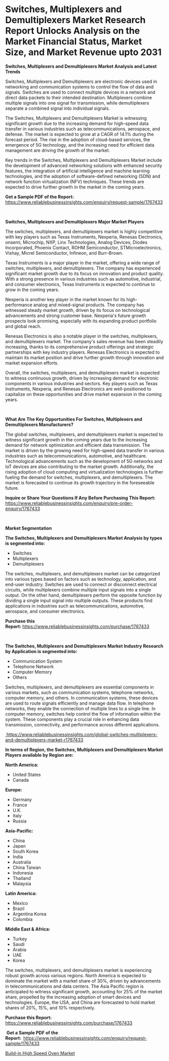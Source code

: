 <p><h1>Switches, Multiplexers and Demultiplexers Market Research Report Unlocks Analysis on the Market Financial Status, Market Size, and Market Revenue upto 2031</h1></p><p><strong>Switches, Multiplexers and Demultiplexers Market Analysis and Latest Trends</strong></p>
<p><p>Switches, Multiplexers and Demultiplexers are electronic devices used in networking and communication systems to control the flow of data and signals. Switches are used to connect multiple devices in a network and direct data packets to their intended destination. Multiplexers combine multiple signals into one signal for transmission, while demultiplexers separate a combined signal into individual signals.</p><p>The Switches, Multiplexers and Demultiplexers Market is witnessing significant growth due to the increasing demand for high-speed data transfer in various industries such as telecommunications, aerospace, and defense. The market is expected to grow at a CAGR of 14.1% during the forecast period. The rise in the adoption of cloud-based services, the emergence of 5G technology, and the increasing need for efficient data management are driving the growth of the market.</p><p>Key trends in the Switches, Multiplexers and Demultiplexers Market include the development of advanced networking solutions with enhanced security features, the integration of artificial intelligence and machine learning technologies, and the adoption of software-defined networking (SDN) and network function virtualization (NFV) techniques. These trends are expected to drive further growth in the market in the coming years.</p></p>
<p><strong>Get a Sample PDF of the Report:&nbsp;</strong> <a href="https://www.reliablebusinessinsights.com/enquiry/request-sample/1767433">https://www.reliablebusinessinsights.com/enquiry/request-sample/1767433</a></p>
<p>&nbsp;</p>
<p><strong>Switches, Multiplexers and Demultiplexers Major Market Players</strong></p>
<p><p>The switches, multiplexers, and demultiplexers market is highly competitive with key players such as Texas Instruments, Nexperia, Renesas Electronics, onsemi, Microchip, NXP, Linx Technologies, Analog Devices, Diodes Incorporated, Phoenix Contact, ROHM Semiconductor, STMicroelectronics, Vishay, Micrel Semiconductor, Infineon, and Burr-Brown.</p><p>Texas Instruments is a major player in the market, offering a wide range of switches, multiplexers, and demultiplexers. The company has experienced significant market growth due to its focus on innovation and product quality. With a strong presence in various industries such as automotive, industrial, and consumer electronics, Texas Instruments is expected to continue to grow in the coming years.</p><p>Nexperia is another key player in the market known for its high-performance analog and mixed-signal products. The company has witnessed steady market growth, driven by its focus on technological advancements and strong customer base. Nexperia's future growth prospects look promising, especially with its expanding product portfolio and global reach.</p><p>Renesas Electronics is also a notable player in the switches, multiplexers, and demultiplexers market. The company's sales revenue has been steadily increasing, thanks to its comprehensive product offerings and strategic partnerships with key industry players. Renesas Electronics is expected to maintain its market position and drive further growth through innovation and market expansion efforts.</p><p>Overall, the switches, multiplexers, and demultiplexers market is expected to witness continuous growth, driven by increasing demand for electronic components in various industries and sectors. Key players such as Texas Instruments, Nexperia, and Renesas Electronics are well-positioned to capitalize on these opportunities and drive market expansion in the coming years.</p></p>
<p>&nbsp;</p>
<p><strong>What Are The Key Opportunities For Switches, Multiplexers and Demultiplexers Manufacturers?</strong></p>
<p><p>The global switches, multiplexers, and demultiplexers market is expected to witness significant growth in the coming years due to the increasing demand for network optimization and efficient data transmission. The market is driven by the growing need for high-speed data transfer in various industries such as telecommunications, automotive, and healthcare. Technological advancements such as the development of 5G networks and IoT devices are also contributing to the market growth. Additionally, the rising adoption of cloud computing and virtualization technologies is further fueling the demand for switches, multiplexers, and demultiplexers. The market is forecasted to continue its growth trajectory in the foreseeable future.</p></p>
<p><strong>Inquire or Share Your Questions If Any Before Purchasing This Report:</strong> <a href="https://www.reliablebusinessinsights.com/enquiry/pre-order-enquiry/1767433">https://www.reliablebusinessinsights.com/enquiry/pre-order-enquiry/1767433</a></p>
<p>&nbsp;</p>
<p><strong>Market Segmentation</strong></p>
<p><strong>The Switches, Multiplexers and Demultiplexers Market Analysis by types is segmented into:</strong></p>
<p><ul><li>Switches</li><li>Multiplexers</li><li>Demultiplexers</li></ul></p>
<p><p>The switches, multiplexers, and demultiplexers market can be categorized into various types based on factors such as technology, application, and end-user industry. Switches are used to connect or disconnect electrical circuits, while multiplexers combine multiple input signals into a single output. On the other hand, demultiplexers perform the opposite function by dividing a single input signal into multiple outputs. These products find applications in industries such as telecommunications, automotive, aerospace, and consumer electronics.</p></p>
<p><strong>Purchase this Report:&nbsp;</strong><a href="https://www.reliablebusinessinsights.com/purchase/1767433">https://www.reliablebusinessinsights.com/purchase/1767433</a></p>
<p>&nbsp;</p>
<p><strong>The Switches, Multiplexers and Demultiplexers Market Industry Research by Application is segmented into:</strong></p>
<p><ul><li>Communication System</li><li>Telephone Network</li><li>Computer Memory</li><li>Others</li></ul></p>
<p><p>Switches, multiplexers, and demultiplexers are essential components in various markets, such as communication systems, telephone networks, computer memory, and others. In communication systems, these devices are used to route signals efficiently and manage data flow. In telephone networks, they enable the connection of multiple lines to a single line. In computer memory, switches help control the flow of information within the system. These components play a crucial role in enhancing data transmission, connectivity, and performance across different applications.</p></p>
<p><a href="https://www.reliablebusinessinsights.com/global-switches-multiplexers-and-demultiplexers-market-r1767433">&nbsp;https://www.reliablebusinessinsights.com/global-switches-multiplexers-and-demultiplexers-market-r1767433</a></p>
<p><strong>In terms of Region, the Switches, Multiplexers and Demultiplexers Market Players available by Region are:</strong></p>
<p>
    <p> <strong> North America: </strong>
        <ul>
            <li>United States</li>
            <li>Canada</li>
        </ul>
        </p> 
    <p> <strong> Europe: </strong>
        <ul>
            <li>Germany</li>
            <li>France</li>
            <li>U.K.</li>
            <li>Italy</li>
            <li>Russia</li>
        </ul>
        </p> 
    <p> <strong> Asia-Pacific: </strong>
        <ul>
            <li>China</li>
            <li>Japan</li>
            <li>South Korea</li>
            <li>India</li>
            <li>Australia</li>
            <li>China Taiwan</li>
            <li>Indonesia</li>
            <li>Thailand</li>
            <li>Malaysia</li>
        </ul>
        </p> 
    <p> <strong> Latin America: </strong>
        <ul>
            <li>Mexico</li>
            <li>Brazil</li>
            <li>Argentina Korea</li>
            <li>Colombia</li>
        </ul>
        </p> 
    <p> <strong> Middle East & Africa: </strong>
        <ul>
            <li>Turkey</li>
            <li>Saudi</li>
            <li>Arabia</li>
            <li>UAE</li>
            <li>Korea</li>
        </ul>
    </p>
    </p>
<p><p>The switches, multiplexers, and demultiplexers market is experiencing robust growth across various regions. North America is expected to dominate the market with a market share of 30%, driven by advancements in telecommunications and data centers. The Asia Pacific region is anticipated to witness significant growth, accounting for 25% of the market share, propelled by the increasing adoption of smart devices and technologies. Europe, the USA, and China are forecasted to hold market shares of 20%, 15%, and 10% respectively.</p></p>
<p><strong>Purchase this Report: </strong><a href="https://www.reliablebusinessinsights.com/purchase/1767433">https://www.reliablebusinessinsights.com/purchase/1767433</a></p>
<p>&nbsp;<strong>Get a Sample PDF of the Report:&nbsp;&nbsp;</strong><a href="https://www.reliablebusinessinsights.com/enquiry/request-sample/1767433">https://www.reliablebusinessinsights.com/enquiry/request-sample/1767433</a></p>
<p><strong></strong></p>
<p><p><a href="https://github.com/biheemgalvinlouises6hokrh3h/Market-Research-Report-List-3/blob/main/build-in-high-speed-oven-market.md">Build-in High Speed Oven Market</a></p></p>